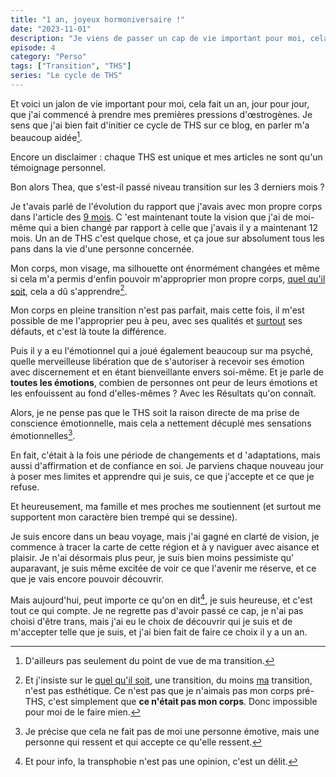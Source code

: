```yaml
---
title: "1 an, joyeux hormoniversaire !"
date: "2023-11-01"
description: "Je viens de passer un cap de vie important pour moi, cela fait un an, jour pour jour, que j'ai commencé à prendre mes premières pressions d'œstrogènes."
episode: 4
category: "Perso"
tags: ["Transition", "THS"]
series: "Le cycle de THS"
---
```


Et voici un jalon de vie important pour moi, cela fait un an, jour pour jour, que j'ai commencé à prendre mes premières pressions d'œstrogènes. Je sens que j'ai bien fait d'initier ce cycle de THS sur ce blog, en parler m'a beaucoup aidée[^1].

[^1]: D'ailleurs pas seulement du point de vue de ma transition.

Encore un disclaimer : chaque THS est unique et mes articles ne sont qu'un témoignage personnel.

Bon alors Thea, que s'est-il passé niveau transition sur les 3 derniers mois ? 

Je t'avais parlé de l'évolution du rapport que j'avais avec mon propre corps dans l'article des [9 mois](@/posts/2023-08-27-9-mois.md). C 'est maintenant toute la vision que j'ai de moi-même qui a bien changé par rapport à celle que j'avais il y a maintenant 12 mois. Un an de THS c'est quelque chose, et ça joue sur absolument tous les pans dans la vie d'une personne concernée.

Mon corps, mon visage, ma silhouette ont énormément changées et même si cela m'a permis d'enfin pouvoir m'approprier mon propre corps, <u>quel qu'il soit</u>, cela a dû s'apprendre[^2].

[^2]: Et j'insiste sur le <u>quel qu'il soit</u>, une transition, du moins <u>ma</u> transition, n'est pas esthétique. Ce n'est pas que je n'aimais pas mon corps pré-THS, c'est simplement que __ce n'était pas mon corps__. Donc impossible pour moi de le faire mien.

Mon corps en pleine transition n'est pas parfait, mais cette fois, il m'est possible de me l'approprier peu à peu, avec ses qualités et <u>surtout</u> ses défauts, et c'est là toute la différence.

Puis il y a eu l'émotionnel qui a joué également beaucoup sur ma psyché, quelle merveilleuse libération que de s'autoriser à recevoir ses émotion avec discernement et en étant bienveillante envers soi-même. Et je parle de __toutes les émotions__, combien de personnes ont peur de leurs émotions et les enfouissent au fond d'elles-mêmes ? Avec les Résultats qu'on connaît.

Alors, je ne pense pas que le THS soit la raison directe de ma prise de conscience émotionnelle, mais cela a nettement décuplé mes sensations émotionnelles[^3].

[^3]: Je précise que cela ne fait pas de moi une personne émotive, mais une personne qui ressent et qui accepte ce qu'elle ressent.

En fait, c'était à la fois une période de changements et d 'adaptations, mais aussi d'affirmation et de confiance en soi. Je parviens chaque nouveau jour à poser mes limites et apprendre qui je suis, ce que j'accepte et ce que je refuse.

Et heureusement, ma famille et mes proches me soutiennent (et surtout me supportent mon caractère bien trempé qui se dessine).

Je suis encore dans un beau voyage, mais j'ai gagné en clarté de vision, je commence à tracer la carte de cette région et à y naviguer avec aisance et plaisir. Je n'ai désormais plus peur, je suis bien moins pessimiste qu' auparavant, je suis même excitée de voir ce que l'avenir me réserve, et ce que je vais encore pouvoir découvrir.

Mais aujourd'hui, peut importe ce qu'on en dit[^4], je suis heureuse, et c'est tout ce qui compte. Je ne regrette pas d'avoir passé ce cap, je n'ai pas choisi d'être trans, mais j'ai eu le choix de découvrir qui je suis et de m'accepter telle que je suis, et j'ai bien fait de faire ce choix il y a un an.

[^4]: Et pour info, la transphobie n'est pas une opinion, c'est un délit.
